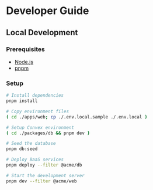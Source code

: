 # Developer Guide

## Local Development

### Prerequisites

- [Node.js](https://nodejs.org/en/download)
- [pnpm](https://pnpm.io/installation)

### Setup

```sh
# Install dependencies
pnpm install

# Copy environment files
( cd ./apps/web; cp ./.env.local.sample ./.env.local )

# Setup Convex environment
( cd ./packages/db && pnpm dev )

# Seed the database
pnpm db:seed

# Deploy BaaS services
pnpm deploy --filter @acme/db

# Start the development server
pnpm dev --filter @acme/web
```
